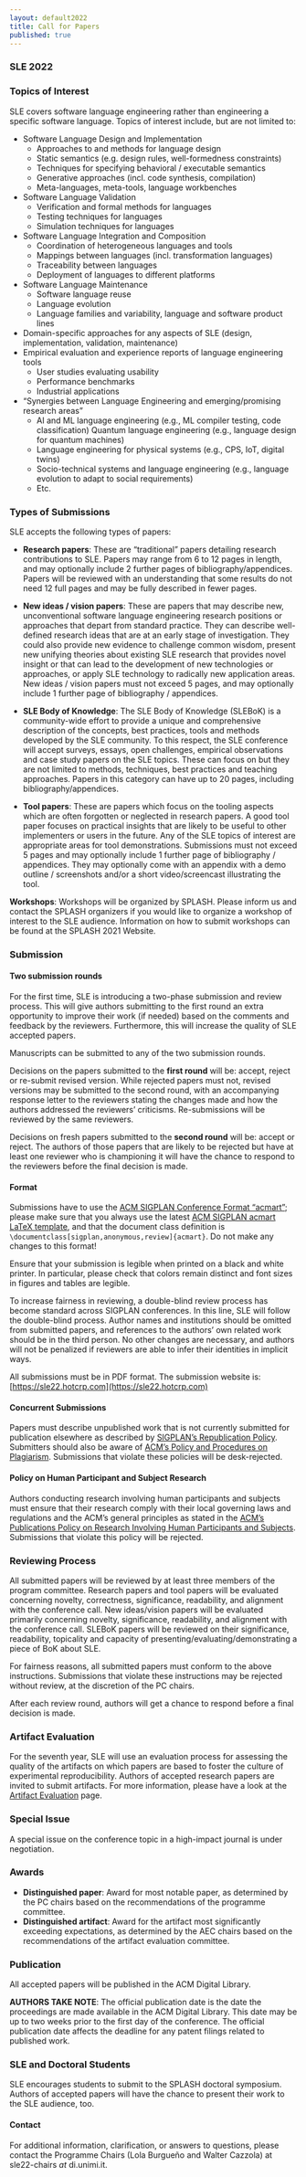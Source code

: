 ```yaml
---
layout: default2022
title: Call for Papers
published: true
---
```

### SLE 2022

### Topics of Interest

SLE covers software language engineering rather than engineering a specific software language. Topics of interest include, but are not limited to:

- Software Language Design and Implementation
	- Approaches to and methods for language design
	- Static semantics (e.g. design rules, well-formedness constraints)
	- Techniques for specifying behavioral / executable semantics
	- Generative approaches (incl. code synthesis, compilation)
	- Meta-languages, meta-tools, language workbenches
- Software Language Validation
	- Verification and formal methods for languages
	- Testing techniques for languages
	- Simulation techniques for languages
- Software Language Integration and Composition
	- Coordination of heterogeneous languages and tools
	- Mappings between languages (incl. transformation languages)
	- Traceability between languages
	- Deployment of languages to different platforms
- Software Language Maintenance
	- Software language reuse
	- Language evolution
	- Language families and variability, language and software product lines 
- Domain-specific approaches for any aspects of SLE (design, implementation, validation, maintenance)
- Empirical evaluation and experience reports of language engineering tools
	- User studies evaluating usability
	- Performance benchmarks
	- Industrial applications
- “Synergies between Language Engineering and emerging/promising research areas”
	- AI and ML language engineering (e.g., ML compiler testing, code classification) Quantum language engineering (e.g., language design for quantum machines)
	- Language engineering for physical systems (e.g., CPS, IoT, digital twins)
	- Socio-technical systems and language engineering (e.g., language evolution to adapt to social requirements)
	- Etc.

### Types of Submissions

SLE accepts the following types of papers:

- **Research papers**: These are “traditional” papers detailing research contributions to SLE. Papers may range from 6 to 12 pages in length, and may optionally include 2 further pages of bibliography/appendices. Papers will be reviewed with an understanding that some results do not need 12 full pages and may be fully described in fewer pages.

- **New ideas / vision papers**: These are papers that may describe new, unconventional software language engineering research positions or approaches that depart from standard practice. They can describe well-defined research ideas that are at an early stage of investigation. They could also provide new evidence to challenge common wisdom, present new unifying theories about existing SLE research that provides novel insight or that can lead to the development of new technologies or approaches, or apply SLE technology to radically new application areas. New ideas / vision papers must not exceed 5 pages, and may optionally include 1 further page of bibliography / appendices.

- **SLE Body of Knowledge**: The SLE Body of Knowledge (SLEBoK) is a community-wide effort to provide a unique and comprehensive description of the concepts, best practices, tools and methods developed by the SLE community. To this respect, the SLE conference will accept surveys, essays, open challenges, empirical observations and case study papers on the SLE topics. These can focus on but they are not limited to methods, techniques, best practices and teaching approaches. Papers in this category can have up to 20 pages, including bibliography/appendices.

- **Tool papers**: These are papers which focus on the tooling aspects which are often forgotten or neglected in research papers. A good tool paper focuses on practical insights that are likely to be useful to other implementers or users in the future. Any of the SLE topics of interest are appropriate areas for tool demonstrations. Submissions must not exceed 5 pages and may optionally include 1 further page of bibliography / appendices. They may optionally come with an appendix with a demo outline / screenshots and/or a short video/screencast illustrating the tool.

**Workshops**: Workshops will be organized by SPLASH. Please inform us and contact the SPLASH organizers if you would like to organize a workshop of interest to the SLE audience. Information on how to submit workshops can be found at the SPLASH 2021 Website.

### Submission

#### Two submission rounds

For the first time, SLE is introducing a two-phase submission and review process. This will give authors submitting to the first round an extra opportunity to improve their work (if needed) based on the comments and feedback by the reviewers. Furthermore, this will increase the quality of SLE accepted papers.

Manuscripts can be submitted to any of the two submission rounds.

Decisions on the papers submitted to the **first round** will be: accept, reject or re-submit revised version. While rejected papers must not, revised versions may be submitted to the second round, with an accompanying response letter to the reviewers stating the changes made and how the authors addressed the reviewers’ criticisms. Re-submissions will be reviewed by the same reviewers.

Decisions on fresh papers submitted to the **second round** will be: accept or reject. The authors of those papers that are likely to be rejected but have at least one reviewer who is championing it will have the chance to respond to the reviewers before the final decision is made.


#### Format

Submissions have to use the [ACM SIGPLAN Conference Format “acmart”](http://sigplan.org/Resources/Author/#acmart-format); please make sure that you always use the latest [ACM SIGPLAN acmart LaTeX template](https://www.acm.org/binaries/content/assets/publications/consolidated-tex-template/acmart-master.zip), and that the document class definition is `\documentclass[sigplan,anonymous,review]{acmart}`. Do not make any changes to this format!

Ensure that your submission is legible when printed on a black and white printer. In particular, please check that colors remain distinct and font sizes in figures and tables are legible.

To increase fairness in reviewing, a double-blind review process has become standard across SIGPLAN conferences. In this line, SLE will follow the double-blind process. Author names and institutions should be omitted from submitted papers, and references to the authors’ own related work should be in the third person. No other changes are necessary, and authors will not be penalized if reviewers are able to infer their identities in implicit ways.

All submissions must be in PDF format. The submission website is: [https://sle22.hotcrp.com](https://sle22.hotcrp.com)


#### Concurrent Submissions

Papers must describe unpublished work that is not currently submitted for publication elsewhere as described by [SIGPLAN’s Republication Policy](http://www.sigplan.org/Resources/Policies/Republication). Submitters should also be aware of [ACM’s Policy and Procedures on Plagiarism](http://www.acm.org/publications/policies/plagiarism_policy). Submissions that violate these policies will be desk-rejected.


#### Policy on Human Participant and Subject Research

Authors conducting research involving human participants and subjects must ensure that their research comply with their local governing laws and regulations and the ACM’s general principles as stated in the [ACM’s Publications Policy on Research Involving Human Participants and Subjects](https://www.acm.org/publications/policies/research-involving-human-participants-and-subjects). Submissions that violate this policy will be rejected.


### Reviewing Process

All submitted papers will be reviewed by at least three members of the program committee. Research papers and tool papers will be evaluated concerning novelty, correctness, significance, readability, and alignment with the conference call. New ideas/vision papers will be evaluated primarily concerning novelty, significance, readability, and alignment with the conference call. SLEBoK papers will be reviewed on their significance, readability, topicality and capacity of presenting/evaluating/demonstrating a piece of BoK about SLE.

For fairness reasons, all submitted papers must conform to the above instructions. Submissions that violate these instructions may be rejected without review, at the discretion of the PC chairs.

After each review round, authors will get a chance to respond before a final decision is made.

### Artifact Evaluation

For the seventh year, SLE will use an evaluation process for assessing the quality of the artifacts on which papers are based to foster the culture of experimental reproducibility. Authors of accepted research papers are invited to submit artifacts. For more information, please have a look at the [Artifact Evaluation](http://www.sleconf.org/2022/ArtifactEvaluation.html) page. 


### Special Issue
A special issue on the conference topic in a high-impact journal is under negotiation.

### Awards

- **Distinguished paper**: Award for most notable paper, as determined by the PC chairs based on the recommendations of the programme committee.
- **Distinguished artifact**: Award for the artifact most significantly exceeding expectations, as determined by the AEC chairs based on the recommendations of the artifact evaluation committee.

### Publication

All accepted papers will be published in the ACM Digital Library.

**AUTHORS TAKE NOTE**: The official publication date is the date the proceedings are made available in the ACM Digital Library. This date may be up to two weeks prior to the first day of the conference. The official publication date affects the deadline for any patent filings related to published work.

### SLE and Doctoral Students

SLE encourages students to submit to the SPLASH doctoral symposium. Authors of accepted papers will have the chance to present their work to the SLE audience, too.

#### Contact

For additional information, clarification, or answers to questions, please contact the Programme Chairs (Lola Burgueño and Walter Cazzola) at sle22-chairs _at_ di.unimi.it.

